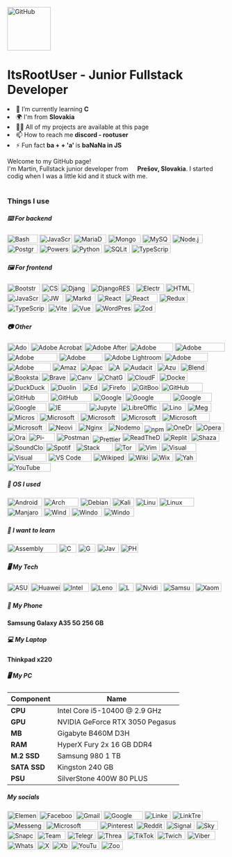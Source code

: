 
<img alt="GitHub" 
src="https://camo.githubusercontent.com/d552948e7884c41fde2d32b9221d79f0df2076c7d824aaab954ca93f53d95884/68747470733a2f2f6d656469612e67697068792e636f6d2f6d656469612f6876524a434c467a6361737252346961377a2f67697068792e676966" width="100" height="100"/>
<h1>ItsRootUser - Junior Fullstack Developer</h1>
<li>🌱 I’m currently learning  <b>C</b>
<li>🌍 I'm from  <b>Slovakia</b>
<li>👨‍💻 All of my projects are available at this page
<li>📫 How to reach me  <b>discord - rootuser</b>
<li>⚡ Fun fact  <b>ba + + 'a' </b> is <b> baNaNa in JS</b>
<p>Welcome to my GitHub page! </br> I'm Martin, Fullstack junior developer from <img src="https://cdn-icons-png.flaticon.com/512/197/197592.png" width="13"/> <b>Prešov, Slovakia</b>. I started codig when I was a little kid and it stuck with me. 
<h1></h1>
<h3>Things I use</h3>
<h5>⌨️ For backend</h5>
<p>
<img alt="Bash script" src="https://img.shields.io/badge/bash_script-%23121011.svg?style=for-the-badge&logo=gnu-bash&logoColor=white" width="70" height="20"/>
<img alt="JavaScript" src="https://shields.io/badge/JavaScript-F7DF1E?style=flat-square&logo=typescript&logoColor=white" width="75" height="20"/>
<img alt="MariaDB" src="https://img.shields.io/badge/MariaDB-003545?style=for-the-badge&logo=mariadb&logoColor=white" width="75" height="20"/>
<img alt="MongoDB" src="https://img.shields.io/badge/MongoDB-%234ea94b.svg?style=for-the-badge&logo=mongodb&logoColor=white" width="75" height="20"/>
<img alt="MySQL" src="https://img.shields.io/badge/mysql-4479A1.svg?style=for-the-badge&logo=mysql&logoColor=white" width="65" height="20"/>
<img alt="Node.js" src="https://img.shields.io/badge/node.js-6DA55F?style=for-the-badge&logo=node.js&logoColor=white" width="70" height="20"/>
<img alt="Postgres" src="https://img.shields.io/badge/postgres-%23316192.svg?style=for-the-badge&logo=postgresql&logoColor=white" width="70" height="20"/>
<img alt="Powershell" src="https://img.shields.io/badge/PowerShell-%235391FE.svg?style=for-the-badge&logo=powershell&logoColor=white" width="70" height="20"/>
<img alt="Python" src="https://img.shields.io/badge/python-3670A0?style=for-the-badge&logo=python&logoColor=ffffff&logoSize=" width="70" height="20"/>
<img alt="SQLite" src="https://img.shields.io/badge/sqlite-%2307405e.svg?style=for-the-badge&logo=sqlite&logoColor=white" width="60" height="20"/>
<img alt="TypeScript" src="https://img.shields.io/badge/-TypeScript-007ACC?style=flat-square&logo=typescript&logoColor=white" width="90" height="20"/>
<h5>🖼 For frontend</h5>
<img alt="Bootstrap" src="https://img.shields.io/badge/bootstrap-%238511FA.svg?style=for-the-badge&logo=bootstrap&logoColor=white" width="75" height="20"/>
<img alt="CSS3" src="https://img.shields.io/badge/css3-%231572B6.svg?style=for-the-badge&logo=css3&logoColor=white" width="40" height="20"/>
<img alt="Django" src="https://img.shields.io/badge/django-%23092E20.svg?style=for-the-badge&logo=django&logoColor=white" width="65" height="20"/>
<img alt="DjangoREST" src="https://img.shields.io/badge/DJANGO-REST-ff1709?style=for-the-badge&logo=django&logoColor=white&color=ff1709&labelColor=black" width="100" height="20"/>
<img alt="Electron" src="https://img.shields.io/badge/Electron-191970?style=for-the-badge&logo=Electron&logoColor=white" width="65" height="20"/>
<img alt="HTML5" src="https://img.shields.io/badge/html5-%23E34F26.svg?style=for-the-badge&logo=html5&logoColor=white" width="65" height="20"/>
<img alt="JavaScript" src="https://shields.io/badge/JavaScript-F7DF1E?style=flat-square&logo=typescript&logoColor=white" width="75" height="20"/>
<img alt="JWT" src="https://img.shields.io/badge/JWT-black?style=for-the-badge&logo=JSON%20web%20tokens" width="50" height="20"/>
<img alt="Markdown" src="https://img.shields.io/badge/markdown-%23000000.svg?style=for-the-badge&logo=markdown&logoColor=white" width="70" height="20"/>
<img alt="React" src="https://img.shields.io/badge/react-%2320232a.svg?style=for-the-badge&logo=react&logoColor=%2361DAFB" width="60" height="20"/>
<img alt="React Router" src="https://img.shields.io/badge/React_Router-CA4245?style=for-the-badge&logo=react-router&logoColor=white" width="75" height="20"/>
<img alt="Redux" src="https://img.shields.io/badge/redux-%23593d88.svg?style=for-the-badge&logo=redux&logoColor=white" width="65" height="20"/>
<img alt="TypeScript" src="https://img.shields.io/badge/-TypeScript-007ACC?style=flat-square&logo=typescript&logoColor=white" width="90" height="20"/>
<img alt="Vite" src="https://img.shields.io/badge/vite-%23646CFF.svg?style=for-the-badge&logo=vite&logoColor=white" width="50" height="20"/>
<img alt="Vue" src="https://img.shields.io/badge/vuejs-%2335495e.svg?style=for-the-badge&logo=vuedotjs&logoColor=%234FC08D" width="50" height="20"/>
<img alt="WordPress" src="https://img.shields.io/badge/WordPress-%23117AC9.svg?style=for-the-badge&logo=WordPress&logoColor=white" width="85" height="20"/>
<img alt="Zod" src="https://img.shields.io/badge/zod-%233068b7.svg?style=for-the-badge&logo=zod&logoColor=white" width="50" height="20"/>
<h5>📷 Other</h5>
<img alt="Adobe" src="https://img.shields.io/badge/adobe-%23FF0000.svg?style=for-the-badge&logo=adobe&logoColor=white" width="50" height="20"/>
<img alt="Adobe Acrobat Reader" src=https://img.shields.io/badge/Adobe%20Acrobat%20Reader-EC1C24.svg?style=for-the-badge&logo=Adobe%20Acrobat%20Reader&logoColor=white" width="120" height="20"/>
<img alt="Adobe After Effects" src="https://img.shields.io/badge/Adobe%20After%20Effects-9999FF.svg?style=for-the-badge&logo=Adobe%20After%20Effects&logoColor=white" width="100" height="20"/>
<img alt="Adobe Audition" src="https://img.shields.io/badge/Adobe%20Audition-9999FF.svg?style=for-the-badge&logo=Adobe%20Audition&logoColor=white" width="100" height="20"/>
<img alt="Adobe Creative Cloud" src="https://img.shields.io/badge/Adobe%20Creative%20Cloud-DA1F26.svg?style=for-the-badge&logo=Adobe%20Creative%20Cloud&logoColor=white" width="115" height="20"/>
<img alt="Adobe Ilustrator" src="https://img.shields.io/badge/adobe%20illustrator-%23FF9A00.svg?style=for-the-badge&logo=adobe%20illustrator&logoColor=white" width="115" height="20"/>
<img alt="Adobe Lightroom" src="https://img.shields.io/badge/Adobe%20Lightroom-31A8FF.svg?style=for-the-badge&logo=Adobe%20Lightroom&logoColor=white" width="100" height="20"/>
<img alt="Adobe Lightroom Classic" src="https://img.shields.io/badge/Adobe%20Lightroom%20Classic-31A8FF.svg?style=for-the-badge&logo=Adobe%20Lightroom%20Classic&logoColor=white" width="135" height="20"/>
<img alt="Adobe Photoshop" src="https://img.shields.io/badge/adobe%20photoshop-%2331A8FF.svg?style=for-the-badge&logo=adobe%20photoshop&logoColor=white" width="100" height="20"/>
<img alt="Adobe Premiere Pro" src="https://img.shields.io/badge/Adobe%20Premiere%20Pro-9999FF.svg?style=for-the-badge&logo=Adobe%20Premiere%20Pro&logoColor=white" width="100" height="20"/>
<img alt="Amazon S3" src="https://img.shields.io/badge/Amazon%20S3-FF9900?style=for-the-badge&logo=amazons3&logoColor=white" width="60" height="20"/>
<img alt="Apache" src="https://img.shields.io/badge/apache-%23D42029.svg?style=for-the-badge&logo=apache&logoColor=white" width="60" height="20"/>
<img alt="AWS" src="https://img.shields.io/badge/AWS-%23FF9900.svg?style=for-the-badge&logo=amazon-aws&logoColor=white" width="30" height="20"/>
<img alt="Audacity" src="https://img.shields.io/badge/Audacity-0000CC?style=for-the-badge&logo=audacity&logoColor=white)" width="75" height="20"/>
<img alt="Azure" src="https://img.shields.io/badge/azure-%230072C6.svg?style=for-the-badge&logo=microsoftazure&logoColor=white" width="50" height="20"/>
<img alt="Blender" src="https://img.shields.io/badge/blender-%23F5792A.svg?style=for-the-badge&logo=blender&logoColor=white" width="60" height="20"/>
<img alt="Bookstack" src="https://img.shields.io/badge/Bookstack-%230288D1.svg?style=for-the-badge&logo=bookstack&logoColor=white" width="75" height="20"/>
<img alt="Brave" src="https://img.shields.io/badge/Brave-FB542B?style=for-the-badge&logo=Brave&logoColor=white" width="60" height="20"/>
<img alt="Canva" src="https://img.shields.io/badge/Canva-%2300C4CC.svg?style=for-the-badge&logo=Canva&logoColor=white" width="60" height="20"/>
<img alt="ChatGPT" src="https://img.shields.io/badge/chatGPT-74aa9c?style=for-the-badge&logo=openai&logoColor=white" width="65" height="20"/>
<img alt="CloudFlare" src="https://img.shields.io/badge/Cloudflare-F38020?style=for-the-badge&logo=Cloudflare&logoColor=white" width="70" height="20"/>
<img alt="Docker" src="https://img.shields.io/badge/docker-%230db7ed.svg?style=for-the-badge&logo=docker&logoColor=white" width="65" height="20"/>
<img alt="DuckDuckGo" src="https://img.shields.io/badge/duckduckgo-de5833?style=for-the-badge&logo=duckduckgo&logoColor=white" width="95" height="20"/>
<img alt="Duolingo" src="https://img.shields.io/badge/Duolingo-%234DC730.svg?style=for-the-badge&logo=Duolingo&logoColor=white" width="70" height="20"/>
<img alt="Edge" src="https://img.shields.io/badge/Edge-0078D7?style=for-the-badge&logo=Microsoft-edge&logoColor=white" width="40" height="20"/>
<img alt="Firefox" src="https://img.shields.io/badge/Firefox-FF7139?style=for-the-badge&logo=Firefox-Browser&logoColor=white" width="65" height="20"/>
<img alt="GitBook" src="https://img.shields.io/badge/GitBook-%23000000.svg?style=for-the-badge&logo=gitbook&logoColor=white" width="65" height="20"/>
<img alt="GitHub Pages" src="https://img.shields.io/badge/github%20pages-121013?style=for-the-badge&logo=github&logoColor=white" width="95" height="20"/>
<img alt="GitHub Copilot" src="https://img.shields.io/badge/github_copilot-8957E5?style=for-the-badge&logo=github-copilot&logoColor=white" width="95" height="20"/>
<img alt="GitHub Pages" src="https://img.shields.io/badge/github%20pages-121013?style=for-the-badge&logo=github&logoColor=white" width="95" height="20"/>
<img alt="Google" src="https://img.shields.io/badge/google-4285F4?style=for-the-badge&logo=google&logoColor=white" width="70" height="20"/>
<img alt="Google Chrome" src="https://img.shields.io/badge/Google%20Chrome-4285F4?style=for-the-badge&logo=GoogleChrome&logoColor=white" width="105" height="20"/>
<img alt="Google Drive" src="https://img.shields.io/badge/Google%20Drive-4285F4?style=for-the-badge&logo=googledrive&logoColor=white" width="90" height="20"/>
<img alt="Google Gemini" src="https://img.shields.io/badge/google%20gemini-8E75B2?style=for-the-badge&logo=google%20gemini&logoColor=white" width="90" height="20"/>
<img alt="IE" src="https://img.shields.io/badge/Internet%20Explorer-0076D6?style=for-the-badge&logo=Internet%20Explorer&logoColor=white" width="90" height="20"/>
<img alt="Jupyter Notebook" src="https://img.shields.io/badge/jupyter-%23FA0F00.svg?style=for-the-badge&logo=jupyter&logoColor=white" width="70" height="20"/>
<img alt="LibreOffice" src="https://img.shields.io/badge/LibreOffice-%2318A303?style=for-the-badge&logo=LibreOffice&logoColor=white" height="20" width="90">
<img alt="Linode" src="https://img.shields.io/badge/linode-00A95C?style=for-the-badge&logo=linode&logoColor=white" width="55" height="20"/>
<img alt="Mega.nz" src="https://img.shields.io/badge/Mega-%23D90007.svg?style=for-the-badge&logo=Mega&logoColor=white" width="55" height="20"/>
<img alt="Microsoft" src="https://img.shields.io/badge/Microsoft-0078D4?style=for-the-badge&logo=microsoft&logoColor=white" height="20" width="70">
<img alt="Microsoft Bing" src="https://img.shields.io/badge/Microsoft%20Bing-258FFA?style=for-the-badge&logo=Microsoft%20Bing&logoColor=white" height="20" width="90">
<img alt="Microsoft Excel" src="https://img.shields.io/badge/Microsoft_Excel-217346?style=for-the-badge&logo=microsoft-excel&logoColor=white" height="20" width="90">
<img alt="Microsoft Office" src="https://img.shields.io/badge/Microsoft_Office-D83B01?style=for-the-badge&logo=microsoft-office&logoColor=white" height="20" width="90">
<img alt="Microsoft PowerPoint" src="https://img.shields.io/badge/Microsoft_PowerPoint-B7472A?style=for-the-badge&logo=microsoft-powerpoint&logoColor=white" height="20" width="110">
<img alt="Microsoft Word" src="https://img.shields.io/badge/Microsoft_Word-2B579A?style=for-the-badge&logo=microsoft-word&logoColor=white" height="20" width="90">
<img alt="Neovim" src="https://img.shields.io/badge/NeoVim-%2357A143.svg?&style=for-the-badge&logo=neovim&logoColor=white" width="65" height="20"/>
<img alt="Nginx" src="https://img.shields.io/badge/nginx-%23009639.svg?style=for-the-badge&logo=nginx&logoColor=white" width="65" height="20"/>
<img alt="Nodemon" src="https://img.shields.io/badge/NODEMON-%23323330.svg?style=for-the-badge&logo=nodemon&logoColor=%BBDEAD" width="80" height="20"/>
<img alt="npm" src="https://img.shields.io/badge/-NPM-CB3837?style=flat-square&logo=npm&logoColor=white" />
<img alt="OneDrive" src="https://img.shields.io/badge/OneDrive-0078D4.svg?style=for-the-badge&logo=microsoftonedrive&logoColor=white" width="65" height="20"/>
<img alt="Opera" src="https://img.shields.io/badge/Opera-FF1B2D?style=for-the-badge&logo=Opera&logoColor=white" width="65" height="20"/>
<img alt="Oracle" src="https://img.shields.io/badge/Oracle-F80000?style=for-the-badge&logo=oracle&logoColor=white" width="45" height="20"/>
<img alt="Pi-Hole" src="https://img.shields.io/badge/pihole-%2396060C.svg?style=for-the-badge&logo=pi-hole&logoColor=whitee" width="60" height="20"/>
<img alt="Postman" src="https://img.shields.io/badge/Postman-FF6C37?style=for-the-badge&logo=postman&logoColor=white" width="80" height="20"/>
 <img alt="Prettier" src="https://img.shields.io/badge/-Prettier-F7B93E?style=flat-square&logo=prettier&logoColor=white" />
<img alt="ReadTheDocs" src="https://img.shields.io/badge/Readthedocs-%23000000.svg?style=for-the-badge&logo=readthedocs&logoColor=white" width="90" height="20"/>
<img alt="Replit" src="https://img.shields.io/badge/Replit-DD1200?style=for-the-badge&logo=Replit&logoColor=white" width="60" height="20"/>
<img alt="Shazam" src="https://img.shields.io/badge/shazam-1476FE?style=for-the-badge&logo=shazam&logoColor=white" width="65" height="20"/>
<img alt="SoundCloud" src="https://img.shields.io/badge/soundcloud-FF5500?style=for-the-badge&logo=soundcloud&logoColor=white" width="85" height="20"/>
<img alt="Spotify" src="https://img.shields.io/badge/Spotify-1ED760?style=for-the-badge&logo=spotify&logoColor=white" width="65" height="20"/>
<img alt="Stack Overflow" src="https://img.shields.io/badge/-Stackoverflow-FE7A16?style=for-the-badge&logo=stack-overflow&logoColor=white" width="85" height="20"/>
<img alt="Tor" src="https://img.shields.io/badge/Tor-7D4698?style=for-the-badge&logo=Tor-Browser&logoColor=white" width="50" height="20"/>
<img alt="Vim" src="https://img.shields.io/badge/VIM-%2311AB00.svg?style=for-the-badge&logo=vim&logoColor=white" width="50" height="20"/>
<img alt="Visual Studio" src="https://img.shields.io/badge/Visual%20Studio-5C2D91.svg?style=for-the-badge&logo=visual-studio&logoColor=white" width="80" height="20"/>
<img alt="Visual Studio Code" src="https://img.shields.io/badge/Visual%20Studio%20Code-0078d7.svg?style=for-the-badge&logo=visual-studio-code&logoColor=white" width="90" height="20"/>
<img alt="VS Code Insiders" src="https://img.shields.io/badge/VS%20Code%20Insiders-35b393.svg?style=for-the-badge&logo=visual-studio-code&logoColor=white" width="100" height="20"/>
<img alt="Wikipedia" src="https://img.shields.io/badge/Wikipedia-%23000000.svg?style=for-the-badge&logo=wikipedia&logoColor=white" width="76" height="20"/>
<img alt="Wiki.js" src="https://img.shields.io/badge/wiki.js-%231976D2.svg?style=for-the-badge&logo=wikidotjs&logoColor=white" width="50" height="20"/>
<img alt="Wix" src="https://img.shields.io/badge/wix-000?style=for-the-badge&logo=wix&logoColor=white" width="50" height="20"/>
<img alt="Yahoo!" src="https://img.shields.io/badge/Yahoo!-6001D2?style=for-the-badge&logo=Yahoo!&logoColor=white" width="50" height="20"/>
<img alt="YouTube Music" src="https://img.shields.io/badge/YouTube_Music-FF0000?style=for-the-badge&logo=youtube-music&logoColor=white" width="100" height="20"/>

<h5>📀 OS I used</h5>
<img alt="Android" src="https://img.shields.io/badge/Android-3DDC84?style=for-the-badge&logo=android&logoColor=white" width="80" height="20"/>
<img alt="Arch Linux" src="https://img.shields.io/badge/Arch%20Linux-1793D1?logo=arch-linux&logoColor=fff&style=for-the-badge" width="80" height="20"/>
<img alt="Debian" src="https://img.shields.io/badge/Debian-D70A53?style=for-the-badge&logo=debian&logoColor=white" width="70" height="20"/>
<img alt="Kali" src="https://img.shields.io/badge/Kali-268BEE?style=for-the-badge&logo=kalilinux&logoColor=white" width="50" height="20"/>
<img alt="Linux" src="https://img.shields.io/badge/Linux-FCC624?style=for-the-badge&logo=linux&logoColor=black" width="50" height="20"/>
<img alt="Linux Mint" src="https://img.shields.io/badge/Linux%20Mint-87CF3E?style=for-the-badge&logo=Linux%20Mint&logoColor=white" width="80" height="20"/>
<img alt="Manjaro" src="https://img.shields.io/badge/Manjaro-35BF5C?style=for-the-badge&logo=Manjaro&logoColor=white" width="80" height="20"/>
<img alt="Windows" src="https://img.shields.io/badge/Windows-0078D6?style=for-the-badge&logo=windows&logoColor=white" width="60" height="20"/>
<img alt="Windows 11" src="https://img.shields.io/badge/Windows%2011-%230079d5.svg?style=for-the-badge&logo=Windows%2011&logoColor=white" width="70" height="20"/>
<img alt="Windows XP" src="https://img.shields.io/badge/Windows%20xp-003399?style=for-the-badge&logo=windowsxp&logoColor=white" width="70" height="20"/>

<h5>📒 I want to learn</h5>
<img alt="Assembly Script" src="https://img.shields.io/badge/assembly%20script-%23000000.svg?style=for-the-badge&logo=assemblyscript&logoColor=white" width="115" height="20"/>
<img alt="C" src="https://img.shields.io/badge/c-%2300599C.svg?style=for-the-badge&logo=c&logoColor=white" width="40" height="20"/>
<img alt="GO" src="https://img.shields.io/badge/go-%2300ADD8.svg?style=for-the-badge&logo=go&logoColor=white" width="40" height="20"/>
<img alt="Java" src="https://img.shields.io/badge/java-%23ED8B00.svg?style=for-the-badge&logo=openjdk&logoColor=white" width="50" height="20"/>
<img alt="PHP" src="https://img.shields.io/badge/php-%23777BB4.svg?style=for-the-badge&logo=php&logoColor=white" width="40" height="20"/>

<h5>🖥 My Tech</h5>
<img alt="ASUS" src="https://img.shields.io/badge/asus-000080.svg?style=for-the-badge&logo=asus&logoColor=white" width="50" height="20"/>
<img alt="Huawei" src="https://img.shields.io/badge/Huawei-%23FF0000.svg?style=for-the-badge&logo=huawei&logoColor=white" width="70" height="20"/>
<img alt="Intel" src="https://img.shields.io/badge/intel-%230068B5%20.svg?style=for-the-badge&logo=intel&logoColor=white" width="60" height="20"/>
<img alt="Lenovo" src="https://img.shields.io/badge/lenovo-E2231A?style=for-the-badge&logo=lenovo&logoColor=white" width="60" height="20"/>
<img alt="LG" src="https://img.shields.io/badge/lg-a50034.svg?style=for-the-badge&logo=lg&logoColor=white" width="35" height="20"/>
<img alt="Nvidia" src="https://img.shields.io/badge/nVIDIA-%2376B900.svg?style=for-the-badge&logo=nVIDIA&logoColor=whitee" width="60" height="20"/>
<img alt="Samsung" src="https://img.shields.io/badge/Samsung-%231428A0.svg?style=for-the-badge&logo=samsung&logoColor=white" width="70" height="20"/>
<img alt="Xaomi" src="https://img.shields.io/badge/Xiaomi-%23FF6900.svg?style=for-the-badge&logo=xiaomi&logoColor=white" width="60" height="20"/>

<h5>📱 My Phone</h5>
<b>Samsung Galaxy A35 5G 256 GB</b>
<h5>💻 My Laptop</h5>
<b>Thinkpad x220</b>
<h5>🖥 My PC</h5>

| Component | Name |
|------------------|-----------|
| **CPU** |Intel Core i5-10400 @ 2.9 GHz|s
| **GPU** | NVIDIA GeForce RTX 3050 Pegasus
| **MB** | Gigabyte B460M D3H
| **RAM** | HyperX Fury 2x 16 GB DDR4
| **M.2 SSD** | Samsung 980 1 TB
| **SATA SSD** | Kingston 240 GB
| **PSU** | SilverStone 400W 80 PLUS


</p>

<h5>My socials</h5>
<img alt="Element" src="https://img.shields.io/badge/element-0DBD8B.svg?style=for-the-badge&logo=element&logoColor=white" width="70" height="20"/>
<img alt="Facebook" src="https://img.shields.io/badge/Facebook-%231877F2.svg?style=for-the-badge&logo=Facebook&logoColor=white" width="80" height="20"/>
<img alt="Gmail" src="https://img.shields.io/badge/Gmail-D14836?style=for-the-badge&logo=gmail&logoColor=white" width="60" height="20"/>
<img alt="Google Meet" src="https://img.shields.io/badge/Google%20Meet-00897B?style=for-the-badge&logo=google-meet&logoColor=white" width="90" height="20"/>
<img alt="LinkedIn" src="https://img.shields.io/badge/linkedin-%230077B5.svg?style=for-the-badge&logo=linkedin&logoColor=white" width="60" height="20"/>
<img alt="LinkTree" src="https://img.shields.io/badge/linktree-1de9b6?style=for-the-badge&logo=linktree&logoColor=white" width="70" height="20"/>
<img alt="Messenger" src="https://img.shields.io/badge/Messenger-00B2FF?style=for-the-badge&logo=messenger&logoColor=white" width="85" height="20"/>
<img alt="Microsoft Outlook" src="https://img.shields.io/badge/Microsoft_Outlook-0078D4?style=for-the-badge&logo=microsoft-outlook&logoColor=white" width="120" height="20"/>
<img alt="Pinterest" src="https://img.shields.io/badge/Pinterest-%23E60023.svg?style=for-the-badge&logo=Pinterest&logoColor=white" width="80" height="20"/>
<img alt="Reddit" src="https://img.shields.io/badge/Reddit-FF4500?style=for-the-badge&logo=reddit&logoColor=whitee" width="65" height="20"/>
<img alt="Signal" src="https://img.shields.io/badge/Signal-%23039BE5.svg?style=for-the-badge&logo=Signal&logoColor=white)" width="65" height="20"/>
<img alt="Skype" src="https://img.shields.io/badge/Skype-%2300AFF0.svg?style=for-the-badge&logo=Skype&logoColor=white" width="50" height="20"/>
<img alt="Snapchat" src="https://img.shields.io/badge/Snapchat-%23FFFC00.svg?style=for-the-badge&logo=Snapchat&logoColor=white" width="65" height="20"/>
<img alt="TeamSpeak" src="https://img.shields.io/badge/TeamSpeak-2580C3?style=for-the-badge&logo=teamspeak&logoColor=whitee" width="65" height="20"/>
<img alt="Telegram" src="https://img.shields.io/badge/Telegram-2CA5E0?style=for-the-badge&logo=telegram&logoColor=white)" width="65" height="20"/>
<img alt="Threads" src="https://img.shields.io/badge/Threads-000000?style=for-the-badge&logo=Threads&logoColor=white" width="65" height="20"/>
<img alt="TikTok" src="https://img.shields.io/badge/TikTok-%23000000.svg?style=for-the-badge&logo=TikTok&logoColor=white" width="65" height="20"/>
<img alt="Twich" src="https://img.shields.io/badge/Twitch-%239146FF.svg?style=for-the-badge&logo=Twitch&logoColor=white" width="65" height="20"/>
<img alt="Viber" src="https://img.shields.io/badge/Viber-8B66A9?style=for-the-badge&logo=viber&logoColor=white" width="65" height="20"/>
<img alt="WhatsApp" src="https://img.shields.io/badge/WhatsApp-25D366?style=for-the-badge&logo=whatsapp&logoColor=white" width="65" height="20"/>
<img alt="X" src="https://img.shields.io/badge/X-%23000000.svg?style=for-the-badge&logo=X&logoColor=white" width="30" height="20"/>
<img alt="Xbox" src="https://img.shields.io/badge/Xbox-%23107C10.svg?style=for-the-badge&logo=Xbox&logoColor=white" width="40" height="20"/>
<img alt="YouTube" src="https://img.shields.io/badge/YouTube-%23FF0000.svg?style=for-the-badge&logo=YouTube&logoColor=white" width="65" height="20"/>
<img alt="Zoom" src="https://img.shields.io/badge/Zoom-2D8CFF?style=for-the-badge&logo=zoom&logoColor=white" width="50" height="20"/>


